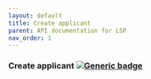 ```yaml
---
layout: default
title: Create applicant
parent: API documentation for LSP
nav_order: 1
---
```

### Create applicant [![Generic badge](https://img.shields.io/badge/<SUBJECT>-<STATUS>-<COLOR>.svg)](https://shields.io/)